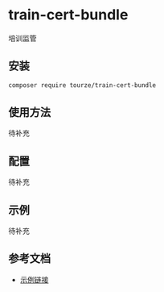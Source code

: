# train-cert-bundle

培训监管

## 安装

```bash
composer require tourze/train-cert-bundle
```

## 使用方法

待补充

## 配置

待补充

## 示例

待补充

## 参考文档

- [示例链接](https://example.com)
